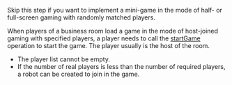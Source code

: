 <div class="mk-hint">

Skip this step if you want to implement a mini-game in the mode of half- or full-screen gaming with randomly matched players.

</div>

When players of a business room load a game in the mode of host-joined gaming with specified players, a player needs to call the [startGame](@startGame) operation to start the game. The player usually is the host of the room.

<div class="mk-warning">

- The player list cannot be empty.
- If the number of real players is less than the number of required players, a robot can be created to join in the game.

</div>




